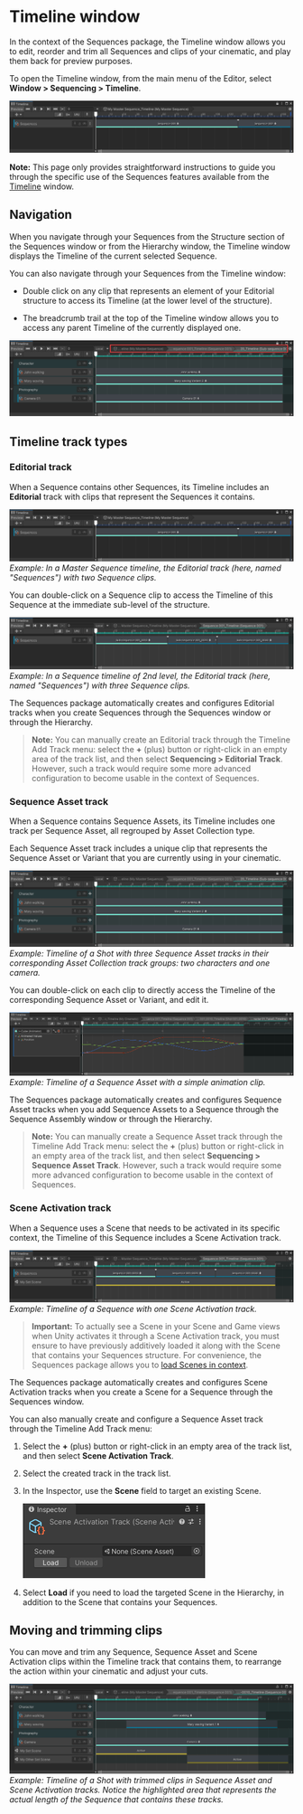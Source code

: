 # Timeline window

In the context of the Sequences package, the Timeline window allows you to edit, reorder and trim all Sequences and clips of your cinematic, and play them back for preview purposes.

To open the Timeline window, from the main menu of the Editor, select **Window > Sequencing > Timeline**.

![](images/timeline-editorial-track-master-sequence.png)

**Note:** This page only provides straightforward instructions to guide you through the specific use of the Sequences features available from the [Timeline](https://docs.unity3d.com/Packages/com.unity.timeline@latest) window.


## Navigation

When you navigate through your Sequences from the Structure section of the Sequences window or from the Hierarchy window, the Timeline window displays the Timeline of the current selected Sequence.

You can also navigate through your Sequences from the Timeline window:

* Double click on any clip that represents an element of your Editorial structure to access its Timeline (at the lower level of the structure).

* The breadcrumb trail at the top of the Timeline window allows you to access any parent Timeline of the currently displayed one.

![](images/timeline-breadcrumb-trail.png)


## Timeline track types

### Editorial track

When a Sequence contains other Sequences, its Timeline includes an **Editorial** track with clips that represent the Sequences it contains.

![](images/timeline-editorial-track-master-sequence.png)
<br />*Example: In a Master Sequence timeline, the Editorial track (here, named "Sequences") with two Sequence clips.*

You can double-click on a Sequence clip to access the Timeline of this Sequence at the immediate sub-level of the structure.

![](images/timeline-editorial-track-sub-sequence.png)
<br />*Example: In a Sequence timeline of 2nd level, the Editorial track (here, named "Sequences") with three Sequence clips.*

The Sequences package automatically creates and configures Editorial tracks when you create Sequences through the Sequences window or through the Hierarchy.

> **Note:** You can manually create an Editorial track through the Timeline Add Track menu: select the **+** (plus) button or right-click in an empty area of the track list, and then select **Sequencing > Editorial Track**. However, such a track would require some more advanced configuration to become usable in the context of Sequences.

### Sequence Asset track

When a Sequence contains Sequence Assets, its Timeline includes one track per Sequence Asset, all regrouped by Asset Collection type.

Each Sequence Asset track includes a unique clip that represents the Sequence Asset or Variant that you are currently using in your cinematic.

![](images/timeline-sequence-asset-tracks.png)
<br />*Example: Timeline of a Shot with three Sequence Asset tracks in their corresponding Asset Collection track groups: two characters and one camera.*

You can double-click on each clip to directly access the Timeline of the corresponding Sequence Asset or Variant, and edit it.

![](images/timeline-sequence-asset-timeline.png)
<br />*Example: Timeline of a Sequence Asset with a simple animation clip.*

The Sequences package automatically creates and configures Sequence Asset tracks when you add Sequence Assets to a Sequence through the Sequence Assembly window or through the Hierarchy.

> **Note:** You can manually create a Sequence Asset track through the Timeline Add Track menu: select the **+** (plus) button or right-click in an empty area of the track list, and then select **Sequencing > Sequence Asset Track**. However, such a track would require some more advanced configuration to become usable in the context of Sequences.

### Scene Activation track

When a Sequence uses a Scene that needs to be activated in its specific context, the Timeline of this Sequence includes a Scene Activation track.

![](images/timeline-scene-activation-track.png)
<br />*Example: Timeline of a Sequence with one Scene Activation track.*

>**Important:** To actually see a Scene in your Scene and Game views when Unity activates it through a Scene Activation track, you must ensure to have previously additively loaded it along with the Scene that contains your Sequences structure. For convenience, the Sequences package allows you to [load Scenes in context](sequences-window.md#loading-scenes-contextually).

The Sequences package automatically creates and configures Scene Activation tracks when you create a Scene for a Sequence through the Sequences window.

You can also manually create and configure a Sequence Asset track through the Timeline Add Track menu:

1. Select the **+** (plus) button or right-click in an empty area of the track list, and then select **Scene Activation Track**.

2. Select the created track in the track list.

3. In the Inspector, use the **Scene** field to target an existing Scene.

   ![](images/inspector-scene-activation-track.png)

4. Select **Load** if you need to load the targeted Scene in the Hierarchy, in addition to the Scene that contains your Sequences.


## Moving and trimming clips

You can move and trim any Sequence, Sequence Asset and Scene Activation clips within the Timeline track that contains them, to rearrange the action within your cinematic and adjust your cuts.

![](images/timeline-clips-trimmed.png)
<br />*Example: Timeline of a Shot with trimmed clips in Sequence Asset and Scene Activation tracks. Notice the highlighted area that represents the actual length of the Sequence that contains these tracks.*
